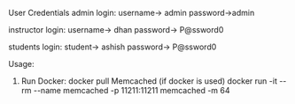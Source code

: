 User Credentials
admin login:
username-> admin password->admin

instructor login:
username-> dhan password-> P@ssword0

students login:
student-> ashish password-> P@ssword0

Usage:

1. Run Docker:
   docker pull Memcached (if docker is used)
   docker run -it --rm --name memcached -p 11211:11211 memcached -m 64
